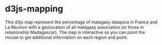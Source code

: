 # d3js-mapping
This d3js map represent the percentage of malagasy diaspora in France and La Réunion with a geolocation of all malagasy association (or those in relasionship Madagascar).
The map is interactive so you can point the mouse to get additional information on each region and point.

